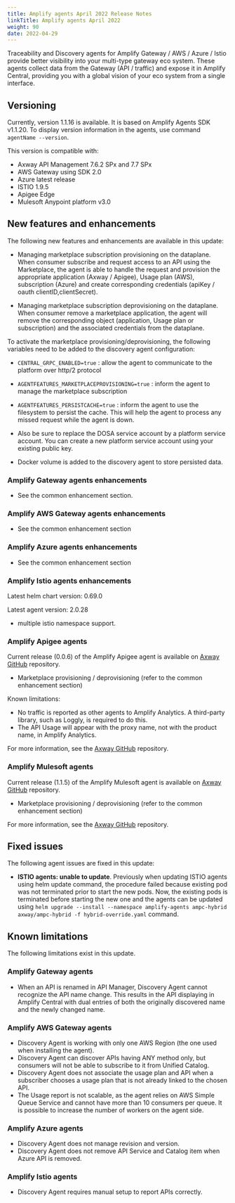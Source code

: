 ```yaml
---
title: Amplify agents April 2022 Release Notes
linkTitle: Amplify agents April 2022
weight: 90
date: 2022-04-29
---
```


Traceability and Discovery agents for Amplify Gateway / AWS / Azure / Istio provide better visibility into your multi-type gateway eco system. These agents collect data from the Gateway (API / traffic) and expose it in Amplify Central, providing you with a global vision of your eco system from a single interface.

## Versioning

Currently, version 1.1.16 is available. It is based on Amplify Agents SDK v1.1.20.
To display version information in the agents, use command `agentName --version`.

This version is compatible with:

* Axway API Management 7.6.2 SPx and 7.7 SPx
* AWS Gateway using SDK 2.0
* Azure latest release
* ISTIO 1.9.5
* Apigee Edge
* Mulesoft Anypoint platform v3.0

## New features and enhancements

The following new features and enhancements are available in this update:

* Managing marketplace subscription provisioning on the dataplane. When consumer subscribe and request access to an API using the Marketplace, the agent is able to handle the request and provision the appropriate application (Axway / Apigee), Usage plan (AWS), subscription (Azure) and create corresponding credentials (apiKey / oauth clientID,clientSecret).

* Managing marketplace subscription deprovisioning on the dataplane. When consumer remove a marketplace application, the agent will remove the corresponding object (application, Usage plan or subscription) and the associated credentials from the dataplane.

To activate the marketplace provisioning/deprovisioning, the following variables need to be added to the discovery agent configuration:

* `CENTRAL_GRPC_ENABLED=true` : allow the agent to communicate to the platform over http/2 protocol
* `AGENTFEATURES_MARKETPLACEPROVISIONING=true` : inform the agent to manage the marketplace subscription
* `AGENTFEATURES_PERSISTCACHE=true` : inform the agent to use the filesystem to persist the cache. This will help the agent to process any missed request while the agent is down.
* Also be sure to replace the DOSA service account by a platform service account. You can create a new platform service account using your existing public key.

* Docker volume is added to the discovery agent to store persisted data.

### Amplify Gateway agents enhancements

* See the common enhancement section.

### Amplify AWS Gateway agents enhancements

* See the common enhancement section

### Amplify Azure agents enhancements

* See the common enhancement section

### Amplify Istio agents enhancements

Latest helm chart version: 0.69.0

Latest agent version: 2.0.28

* multiple istio namespace support.

### Amplify Apigee agents

Current release (0.0.6) of the Amplify Apigee agent is available on [Axway GitHub](https://github.com/Axway/agents-apigee) repository.

* Marketplace provisioning / deprovisioning (refer to the common enhancement section)

Known limitations:

* No traffic is reported as other agents to Amplify Analytics. A third-party library, such as Loggly, is required to do this.
* The API Usage will appear with the proxy name, not with the product name, in Amplify Analytics.

For more information, see the [Axway GitHub](https://github.com/Axway/agents-apigee) repository.

### Amplify Mulesoft agents

Current release (1.1.5) of the Amplify Mulesoft agent is available on [Axway GitHub](https://github.com/Axway/agents-mulesoft) repository.

* Marketplace provisioning / deprovisioning (refer to the common enhancement section)

For more information, see the [Axway GitHub](https://github.com/Axway/agents-mulesoft) repository.

## Fixed issues

The following agent issues are fixed in this update:

* **ISTIO agents: unable to update**. Previously when updating ISTIO agents using helm update command, the procedure failed because existing pod was not terminated prior to start the new pods. Now, the existing pods is terminated before starting the new one and the agents can be updated using `helm upgrade --install --namespace amplify-agents ampc-hybrid axway/ampc-hybrid -f hybrid-override.yaml` command.

## Known limitations

The following limitations exist in this update.

### Amplify Gateway agents

* When an API is renamed in API Manager, Discovery Agent cannot recognize the API name change. This results in the API displaying in Amplify Central with dual entries of both the originally discovered name and the newly changed name.

### Amplify AWS Gateway agents

* Discovery Agent is working with only one AWS Region (the one used when installing the agent).
* Discovery Agent can discover APIs having ANY method only, but consumers will not be able to subscribe to it from Unified Catalog.
* Discovery Agent does not associate the usage plan and API when a subscriber chooses a usage plan that is not already linked to the chosen API.
* The Usage report is not scalable, as the agent relies on AWS Simple Queue Service and cannot have more than 10 consumers per queue. It is possible to increase the number of workers on the agent side.

### Amplify Azure agents

* Discovery Agent does not manage revision and version.
* Discovery Agent does not remove API Service and Catalog item when Azure API is removed.

### Amplify Istio agents

* Discovery Agent requires manual setup to report APIs correctly.
